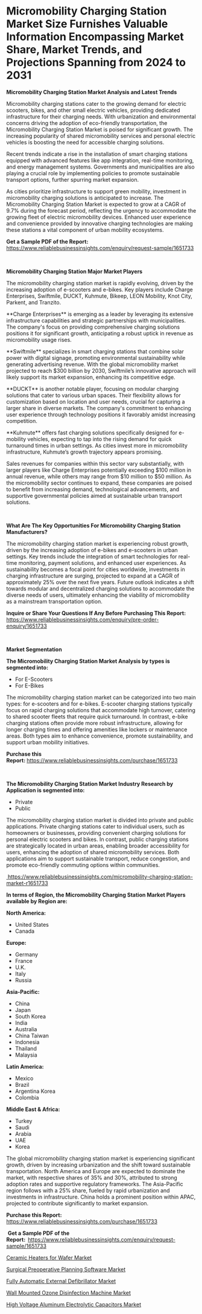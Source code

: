 <p><h1>Micromobility Charging Station Market Size Furnishes Valuable Information Encompassing Market Share, Market Trends, and Projections Spanning from 2024 to 2031</h1></p><p><strong>Micromobility Charging Station Market Analysis and Latest Trends</strong></p>
<p><p>Micromobility charging stations cater to the growing demand for electric scooters, bikes, and other small electric vehicles, providing dedicated infrastructure for their charging needs. With urbanization and environmental concerns driving the adoption of eco-friendly transportation, the Micromobility Charging Station Market is poised for significant growth. The increasing popularity of shared micromobility services and personal electric vehicles is boosting the need for accessible charging solutions.</p><p>Recent trends indicate a rise in the installation of smart charging stations equipped with advanced features like app integration, real-time monitoring, and energy management systems. Governments and municipalities are also playing a crucial role by implementing policies to promote sustainable transport options, further spurring market expansion.</p><p>As cities prioritize infrastructure to support green mobility, investment in micromobility charging solutions is anticipated to increase. The Micromobility Charging Station Market is expected to grow at a CAGR of 9.7% during the forecast period, reflecting the urgency to accommodate the growing fleet of electric micromobility devices. Enhanced user experience and convenience provided by innovative charging technologies are making these stations a vital component of urban mobility ecosystems.</p></p>
<p><strong>Get a Sample PDF of the Report:&nbsp;</strong> <a href="https://www.reliablebusinessinsights.com/enquiry/request-sample/1651733?utm_campaign=112&utm_medium=2&utm_source=Github&utm_content=ia&utm_term=08122024&utm_id=micromobility-charging-station">https://www.reliablebusinessinsights.com/enquiry/request-sample/1651733</a></p>
<p>&nbsp;</p>
<p><strong>Micromobility Charging Station Major Market Players</strong></p>
<p><p>The micromobility charging station market is rapidly evolving, driven by the increasing adoption of e-scooters and e-bikes. Key players include Charge Enterprises, Swiftmile, DUCKT, Kuhmute, Bikeep, LEON Mobility, Knot City, Parkent, and Tranzito.</p><p>**Charge Enterprises** is emerging as a leader by leveraging its extensive infrastructure capabilities and strategic partnerships with municipalities. The company's focus on providing comprehensive charging solutions positions it for significant growth, anticipating a robust uptick in revenue as micromobility usage rises.</p><p>**Swiftmile** specializes in smart charging stations that combine solar power with digital signage, promoting environmental sustainability while generating advertising revenue. With the global micromobility market projected to reach $300 billion by 2030, Swiftmile’s innovative approach will likely support its market expansion, enhancing its competitive edge.</p><p>**DUCKT** is another notable player, focusing on modular charging solutions that cater to various urban spaces. Their flexibility allows for customization based on location and user needs, crucial for capturing a larger share in diverse markets. The company's commitment to enhancing user experience through technology positions it favorably amidst increasing competition.</p><p>**Kuhmute** offers fast charging solutions specifically designed for e-mobility vehicles, expecting to tap into the rising demand for quick turnaround times in urban settings. As cities invest more in micromobility infrastructure, Kuhmute’s growth trajectory appears promising.</p><p>Sales revenues for companies within this sector vary substantially, with larger players like Charge Enterprises potentially exceeding $100 million in annual revenue, while others may range from $10 million to $50 million. As the micromobility sector continues to expand, these companies are poised to benefit from increasing demand, technological advancements, and supportive governmental policies aimed at sustainable urban transport solutions.</p></p>
<p>&nbsp;</p>
<p><strong>What Are The Key Opportunities For Micromobility Charging Station Manufacturers?</strong></p>
<p><p>The micromobility charging station market is experiencing robust growth, driven by the increasing adoption of e-bikes and e-scooters in urban settings. Key trends include the integration of smart technologies for real-time monitoring, payment solutions, and enhanced user experiences. As sustainability becomes a focal point for cities worldwide, investments in charging infrastructure are surging, projected to expand at a CAGR of approximately 25% over the next five years. Future outlook indicates a shift towards modular and decentralized charging solutions to accommodate the diverse needs of users, ultimately enhancing the viability of micromobility as a mainstream transportation option.</p></p>
<p><strong>Inquire or Share Your Questions If Any Before Purchasing This Report:</strong> <a href="https://www.reliablebusinessinsights.com/enquiry/pre-order-enquiry/1651733?utm_campaign=112&utm_medium=2&utm_source=Github&utm_content=ia&utm_term=08122024&utm_id=micromobility-charging-station">https://www.reliablebusinessinsights.com/enquiry/pre-order-enquiry/1651733</a></p>
<p>&nbsp;</p>
<p><strong>Market Segmentation</strong></p>
<p><strong>The Micromobility Charging Station Market Analysis by types is segmented into:</strong></p>
<p><ul><li>For E-Scooters</li><li>For E-Bikes</li></ul></p>
<p><p>The micromobility charging station market can be categorized into two main types: for e-scooters and for e-bikes. E-scooter charging stations typically focus on rapid charging solutions that accommodate high turnover, catering to shared scooter fleets that require quick turnaround. In contrast, e-bike charging stations often provide more robust infrastructure, allowing for longer charging times and offering amenities like lockers or maintenance areas. Both types aim to enhance convenience, promote sustainability, and support urban mobility initiatives.</p></p>
<p><strong>Purchase this Report:&nbsp;</strong><a href="https://www.reliablebusinessinsights.com/purchase/1651733?utm_campaign=112&utm_medium=2&utm_source=Github&utm_content=ia&utm_term=08122024&utm_id=micromobility-charging-station">https://www.reliablebusinessinsights.com/purchase/1651733</a></p>
<p>&nbsp;</p>
<p><strong>The Micromobility Charging Station Market Industry Research by Application is segmented into:</strong></p>
<p><ul><li>Private</li><li>Public</li></ul></p>
<p><p>The micromobility charging station market is divided into private and public applications. Private charging stations cater to individual users, such as homeowners or businesses, providing convenient charging solutions for personal electric scooters and bikes. In contrast, public charging stations are strategically located in urban areas, enabling broader accessibility for users, enhancing the adoption of shared micromobility services. Both applications aim to support sustainable transport, reduce congestion, and promote eco-friendly commuting options within communities.</p></p>
<p><a href="https://www.reliablebusinessinsights.com/micromobility-charging-station-market-r1651733?utm_campaign=112&utm_medium=2&utm_source=Github&utm_content=ia&utm_term=08122024&utm_id=micromobility-charging-station">&nbsp;https://www.reliablebusinessinsights.com/micromobility-charging-station-market-r1651733</a></p>
<p><strong>In terms of Region, the Micromobility Charging Station Market Players available by Region are:</strong></p>
<p>
    <p> <strong> North America: </strong>
        <ul>
            <li>United States</li>
            <li>Canada</li>
        </ul>
        </p> 
    <p> <strong> Europe: </strong>
        <ul>
            <li>Germany</li>
            <li>France</li>
            <li>U.K.</li>
            <li>Italy</li>
            <li>Russia</li>
        </ul>
        </p> 
    <p> <strong> Asia-Pacific: </strong>
        <ul>
            <li>China</li>
            <li>Japan</li>
            <li>South Korea</li>
            <li>India</li>
            <li>Australia</li>
            <li>China Taiwan</li>
            <li>Indonesia</li>
            <li>Thailand</li>
            <li>Malaysia</li>
        </ul>
        </p> 
    <p> <strong> Latin America: </strong>
        <ul>
            <li>Mexico</li>
            <li>Brazil</li>
            <li>Argentina Korea</li>
            <li>Colombia</li>
        </ul>
        </p> 
    <p> <strong> Middle East & Africa: </strong>
        <ul>
            <li>Turkey</li>
            <li>Saudi</li>
            <li>Arabia</li>
            <li>UAE</li>
            <li>Korea</li>
        </ul>
    </p>
    </p>
<p><p>The global micromobility charging station market is experiencing significant growth, driven by increasing urbanization and the shift toward sustainable transportation. North America and Europe are expected to dominate the market, with respective shares of 35% and 30%, attributed to strong adoption rates and supportive regulatory frameworks. The Asia-Pacific region follows with a 25% share, fueled by rapid urbanization and investments in infrastructure. China holds a prominent position within APAC, projected to contribute significantly to market expansion.</p></p>
<p><strong>Purchase this Report: </strong><a href="https://www.reliablebusinessinsights.com/purchase/1651733?utm_campaign=112&utm_medium=2&utm_source=Github&utm_content=ia&utm_term=08122024&utm_id=micromobility-charging-station">https://www.reliablebusinessinsights.com/purchase/1651733</a></p>
<p>&nbsp;<strong>Get a Sample PDF of the Report:&nbsp;&nbsp;</strong><a href="https://www.reliablebusinessinsights.com/enquiry/request-sample/1651733?utm_campaign=112&utm_medium=2&utm_source=Github&utm_content=ia&utm_term=08122024&utm_id=micromobility-charging-station">https://www.reliablebusinessinsights.com/enquiry/request-sample/1651733</a></p>
<p><strong></strong></p>
<p><p><a href="https://github.com/jerhoskinson197676/Market-Research-Report-List-1/blob/main/ceramic-heaters-for-wafer-market.md?utm_campaign=112&utm_medium=2&utm_source=Github&utm_content=ia&utm_term=08122024&utm_id=micromobility-charging-station">Ceramic Heaters for Wafer Market</a></p><p><a href="https://www.linkedin.com/pulse/deep-dive-surgical-preoperative-planning-software-market-growth-xug9f?utm_campaign=112&utm_medium=2&utm_source=Github&utm_content=ia&utm_term=08122024&utm_id=micromobility-charging-station">Surgical Preoperative Planning Software Market</a></p><p><a href="https://www.linkedin.com/pulse/global-fully-automatic-external-defibrillator-market-cagsf?utm_campaign=112&utm_medium=2&utm_source=Github&utm_content=ia&utm_term=08122024&utm_id=micromobility-charging-station">Fully Automatic External Defibrillator Market</a></p><p><a href="https://www.linkedin.com/pulse/compreh-proposis-fbaif?utm_campaign=112&utm_medium=2&utm_source=Github&utm_content=ia&utm_term=08122024&utm_id=micromobility-charging-station">Wall Mounted Ozone Disinfection Machine Market</a></p><p><a href="https://www.linkedin.com/pulse/insightful-high-voltage-aluminum-electrolytic-capacitors-gerwf?utm_campaign=112&utm_medium=2&utm_source=Github&utm_content=ia&utm_term=08122024&utm_id=micromobility-charging-station">High Voltage Aluminum Electrolytic Capacitors Market</a></p></p>